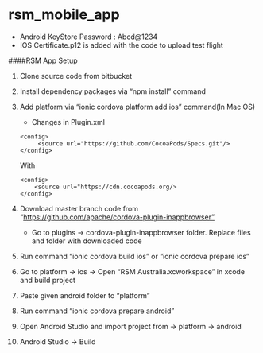 # rsm_mobile_app

- Android KeyStore Password : Abcd@1234
- IOS Certificate.p12 is added with the code to upload test flight

####RSM App Setup
1) Clone source code from bitbucket
2) Install dependency packages via “npm install” command
3) Add platform via “ionic cordova platform add ios” command(In Mac OS)
    - Changes in Plugin.xml
    ```
    <config>
         <source url="https://github.com/CocoaPods/Specs.git"/>
    </config>
    ```
    With
    ```
    <config>
        <source url="https://cdn.cocoapods.org/>
    </config>
    ```
 4) Download master branch code from “https://github.com/apache/cordova-plugin-inappbrowser”
    
    - Go to plugins -> cordova-plugin-inappbrowser folder. Replace files and folder with downloaded code
  
 5) Run command “ionic cordova build ios” or  “ionic cordova prepare ios”
 6) Go to platform -> ios -> Open “RSM Australia.xcworkspace” in xcode and build project
 7) Paste given android folder to “platform”
 8) Run command “ionic cordova prepare android”
 9) Open Android Studio and import project from -> platform -> android
10) Android Studio -> Build 

